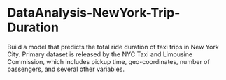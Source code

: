 # DataAnalysis-NewYork-Trip-Duration

Build a model that predicts the total ride duration of taxi trips in New York City. Primary dataset is released by the NYC Taxi and Limousine Commission, which includes pickup time, geo-coordinates, number of passengers, and several other variables.
